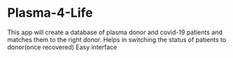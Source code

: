 # Plasma-4-Life
This app will create a database of plasma donor and covid-19 patients and matches them to the right donor.
Helps in switching the status of patients to donor(once recovered)
Easy interface
